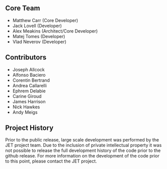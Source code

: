 Core Team
---------

* Matthew Carr (Core Developer)
* Jack Lovell (Developer)
* Alex Meakins (Architect/Core Developer)
* Matej Tomes (Developer)
* Vlad Neverov (Developer)


Contributors
------------

* Joseph Allcock
* Alfonso Baciero
* Corentin Bertrand
* Andrea Callarelli
* Ephrem Delabie
* Carine Giroud
* James Harrison
* Nick Hawkes
* Andy Meigs


Project History
---------------

Prior to the public release, large scale development was performed by the JET project team. Due to the inclusion of private intellectual property it was not possible to release the full development history of the code prior to the github release. For more information on the development of the code prior to this point, please contact the JET project.

